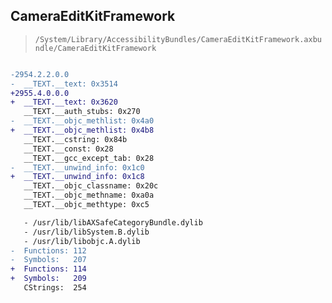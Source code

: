 ## CameraEditKitFramework

> `/System/Library/AccessibilityBundles/CameraEditKitFramework.axbundle/CameraEditKitFramework`

```diff

-2954.2.2.0.0
-  __TEXT.__text: 0x3514
+2955.4.0.0.0
+  __TEXT.__text: 0x3620
   __TEXT.__auth_stubs: 0x270
-  __TEXT.__objc_methlist: 0x4a0
+  __TEXT.__objc_methlist: 0x4b8
   __TEXT.__cstring: 0x84b
   __TEXT.__const: 0x28
   __TEXT.__gcc_except_tab: 0x28
-  __TEXT.__unwind_info: 0x1c0
+  __TEXT.__unwind_info: 0x1c8
   __TEXT.__objc_classname: 0x20c
   __TEXT.__objc_methname: 0xa0a
   __TEXT.__objc_methtype: 0xc5

   - /usr/lib/libAXSafeCategoryBundle.dylib
   - /usr/lib/libSystem.B.dylib
   - /usr/lib/libobjc.A.dylib
-  Functions: 112
-  Symbols:   207
+  Functions: 114
+  Symbols:   209
   CStrings:  254
 

```
